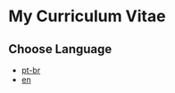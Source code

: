 # My Curriculum Vitae # 
## Choose Language ## 
* [pt-br](https://github.com/deppbrazil/cv/blob/master/pt-br.md)
* [en](https://github.com/deppbrazil/cv/blob/master/en.md)